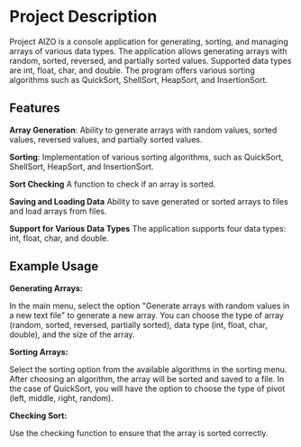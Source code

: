 <h1 align="left">Project Description</h1>

<p align="left">Project AIZO is a console application for generating, sorting, and managing arrays of various data types. The application allows generating arrays with random, sorted, reversed, and partially sorted values. Supported data types are int, float, char, and double. The program offers various sorting algorithms such as QuickSort, ShellSort, HeapSort, and InsertionSort.</p>

<h2 align="left">Features</h2>

<p align="left"> <b>Array Generation</b>: Ability to generate arrays with random values, sorted values, reversed values, and partially sorted values.
  
<b>Sorting</b>: Implementation of various sorting algorithms, such as QuickSort, ShellSort, HeapSort, and InsertionSort.

<b>Sort Checking</b> A function to check if an array is sorted.

<b>Saving and Loading Data</b> Ability to save generated or sorted arrays to files and load arrays from files.

<b>Support for Various Data Types</b> The application supports four data types: int, float, char, and double.</p>

<h2 align="left">Example Usage</h2>
<b>Generating Arrays: </b>

<p align="left">In the main menu, select the option "Generate arrays with random values in a new text file" to generate a new array. You can choose the type of array (random, sorted, reversed, partially sorted), data type (int, float, char, double), and the size of the array.</p>
<b>Sorting Arrays: </b>

<p align="left">Select the sorting option from the available algorithms in the sorting menu. After choosing an algorithm, the array will be sorted and saved to a file. In the case of QuickSort, you will have the option to choose the type of pivot (left, middle, right, random).</p>
<b>Checking Sort: </b>

<p align="left">Use the checking function to ensure that the array is sorted correctly.</p>
